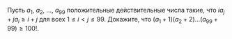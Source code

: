 Пусть $a_1,$ $a_2,$  $\ldots,$ $a_{99}$ положительные действительные числа такие, что $ia_j+ja_i\ge i+j$ для всех $1\le i < j \le 99.$ Докажите, что 
$(a_1+1)(a_2+2)\ldots (a_{99}+99) \ge 100!.$